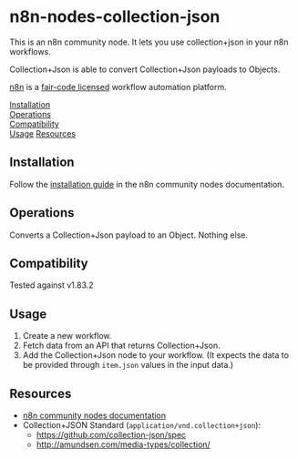 # n8n-nodes-collection-json

This is an n8n community node. It lets you use collection+json in your n8n workflows.

Collection+Json is able to convert Collection+Json payloads to Objects.

[n8n](https://n8n.io/) is a [fair-code licensed](https://docs.n8n.io/reference/license/) workflow automation platform.

[Installation](#installation)  
[Operations](#operations)   
[Compatibility](#compatibility)  
[Usage](#usage)
[Resources](#resources)  

## Installation

Follow the [installation guide](https://docs.n8n.io/integrations/community-nodes/installation/) in the n8n community nodes documentation.

## Operations

Converts a Collection+Json payload to an Object. Nothing else.

## Compatibility

Tested against v1.83.2

## Usage

1. Create a new workflow.
2. Fetch data from an API that returns Collection+Json.
3. Add the Collection+Json node to your workflow. (It expects the data to be provided through `item.json` values in the input data.)

## Resources

* [n8n community nodes documentation](https://docs.n8n.io/integrations/community-nodes/)
* Collection+JSON Standard (`application/vnd.collection+json`):
  * https://github.com/collection-json/spec
  * http://amundsen.com/media-types/collection/
